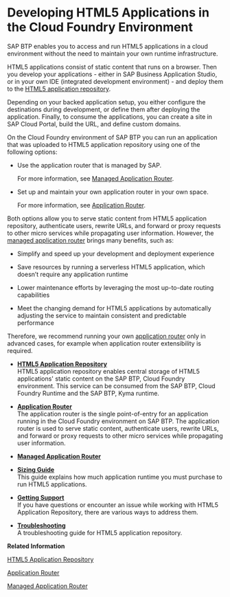 <!-- loio11d77aa154f64c2e83cc9652a78bb985 -->

# Developing HTML5 Applications in the Cloud Foundry Environment

SAP BTP enables you to access and run HTML5 applications in a cloud environment without the need to maintain your own runtime infrastructure.

HTML5 applications consist of static content that runs on a browser. Then you develop your applications - either in SAP Business Application Studio, or in your own IDE \(integrated development environment\) - and deploy them to the [HTML5 application repository](HTML5_Application_Repository_f8520f5.md).

Depending on your backed application setup, you either configure the destinations during development, or define them after deploying the application. Finally, to consume the applications, you can create a site in SAP Cloud Portal, build the URL, and define custom domains.

On the Cloud Foundry environment of SAP BTP you can run an application that was uploaded to HTML5 application repository using one of the following options:

-   Use the application router that is managed by SAP.

    For more information, see [Managed Application Router](Managed_Application_Router_589a239.md).

-   Set up and maintain your own application router in your own space.

    For more information, see [Application Router](Application_Router_01c5f9b.md).


Both options allow you to serve static content from HTML5 application repository, authenticate users, rewrite URLs, and forward or proxy requests to other micro services while propagating user information. However, the [managed application router](Managed_Application_Router_589a239.md) brings many benefits, such as:

-   Simplify and speed up your development and deployment experience

-   Save resources by running a serverless HTML5 application, which doesn’t require any application runtime

-   Lower maintenance efforts by leveraging the most up-to-date routing capabilities

-   Meet the changing demand for HTML5 applications by automatically adjusting the service to maintain consistent and predictable performance


Therefore, we recommend running your own [application router](Application_Router_01c5f9b.md) only in advanced cases, for example when application router extensibility is required.

-   **[HTML5 Application Repository](HTML5_Application_Repository_f8520f5.md "HTML5 application repository enables central storage of HTML5 applications' static
		content on the SAP BTP, Cloud Foundry
                                    environment. This service can be consumed from the SAP BTP, Cloud Foundry
                                    Runtime and the
			SAP BTP, Kyma runtime.")**  
HTML5 application repository enables central storage of HTML5 applications' static content on the SAP BTP, Cloud Foundry environment. This service can be consumed from the SAP BTP, Cloud Foundry Runtime and the SAP BTP, Kyma runtime.
-   **[Application Router](Application_Router_01c5f9b.md "The application router is the single point-of-entry for an application running in the
			Cloud
                                Foundry
		environment on SAP BTP.
		The application router is used to serve static content, authenticate users, rewrite URLs,
		and forward or proxy requests to other micro services while propagating user
		information.")**  
The application router is the single point-of-entry for an application running in the Cloud Foundry environment on SAP BTP. The application router is used to serve static content, authenticate users, rewrite URLs, and forward or proxy requests to other micro services while propagating user information.
-   **[Managed Application Router](Managed_Application_Router_589a239.md "")**  

-   **[Sizing Guide](Sizing_Guide_7f07a54.md "This guide explains how much application runtime you must purchase to run HTML5
		applications. ")**  
This guide explains how much application runtime you must purchase to run HTML5 applications.
-   **[Getting Support](Getting_Support_9220a2f.md "If you have questions or encounter an issue while working with HTML5 Application
		Repository, there are various ways to address them.")**  
If you have questions or encounter an issue while working with HTML5 Application Repository, there are various ways to address them.
-   **[Troubleshooting](Troubleshooting_ae1d53e.md "A troubleshooting guide for HTML5 application repository. ")**  
A troubleshooting guide for HTML5 application repository.

**Related Information**  


[HTML5 Application Repository](HTML5_Application_Repository_f8520f5.md "HTML5 application repository enables central storage of HTML5 applications' static content on the SAP BTP, Cloud Foundry environment. This service can be consumed from the SAP BTP, Cloud Foundry Runtime and the SAP BTP, Kyma runtime.")

[Application Router](Application_Router_01c5f9b.md "The application router is the single point-of-entry for an application running in the Cloud Foundry environment on SAP BTP. The application router is used to serve static content, authenticate users, rewrite URLs, and forward or proxy requests to other micro services while propagating user information.")

[Managed Application Router](Managed_Application_Router_589a239.md "")

